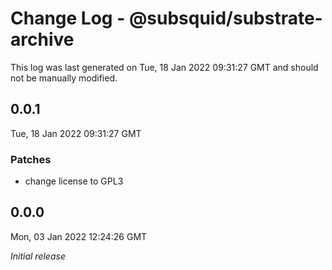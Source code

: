 # Change Log - @subsquid/substrate-archive

This log was last generated on Tue, 18 Jan 2022 09:31:27 GMT and should not be manually modified.

## 0.0.1
Tue, 18 Jan 2022 09:31:27 GMT

### Patches

- change license to GPL3

## 0.0.0
Mon, 03 Jan 2022 12:24:26 GMT

_Initial release_

